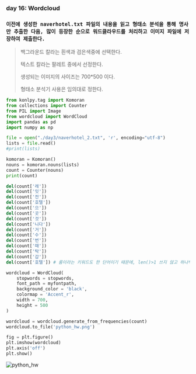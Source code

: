 ### day 16: Wordcloud

### `이전에 생성한 naverhotel.txt 파일의 내용을 읽고 형태소 분석을 통해 명사만 추출한 다음, 많이 등장한 순으로 워드클라우드를 처리하고 이미지 파일에 저장하여 제출한다.`

> 백그라운드 칼라는 흰색과 검은색중에 선택한다.
>
> 텍스트 칼라는 팔레트 중에서 선정한다.
>
> 생성되는 이미지의 사이즈는 700*500 이다.
>
> 형태소 분석기 사용은 임의대로 정한다.

``` python
from konlpy.tag import Komoran
from collections import Counter
from PIL import Image   
from wordcloud import WordCloud 
import pandas as pd
import numpy as np 

file = open("./day3/naverhotel_2.txt", 'r', encoding="utf-8") 
lists = file.read()
#print(lists)

komoran = Komoran()
nouns = komoran.nouns(lists)
count = Counter(nouns)
print(count)
```

``` python
del(count['레'])
del(count['잇'])
del(count['전'])
del(count['호텔'])
del(count['으'])
del(count['곳'])
del(count['것'])
del(count['니다'])
del(count['거'])
del(count['수'])
del(count['번'])
del(count['때'])
del(count['탁'])
del(count['갑'])
del(count['호텔']) # 룸이라는 키워드도 한 단어이기 때문에, len()>1 쓰지 않고 하나씩 지워줌
```

``` python
wordcloud = WordCloud(
    stopwords = stopwords,  
    font_path = myfontpath,
    background_color = 'black',
    colormap = 'Accent_r',
    width = 700,
    height = 500
)
```

```python
wordcloud = wordcloud.generate_from_frequencies(count)   
wordcloud.to_file('python_hw.png')

fig = plt.figure()
plt.imshow(wordcloud)
plt.axis('off')
plt.show()
```
![python_hw](https://user-images.githubusercontent.com/69948723/97535551-269b5100-19ff-11eb-9ee6-501c25d76af0.png)
